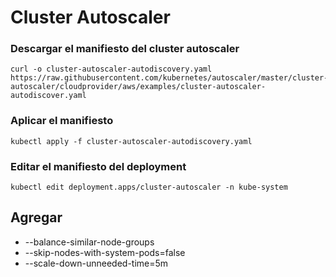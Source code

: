# Cluster Autoscaler

### Descargar el manifiesto del cluster autoscaler

```
curl -o cluster-autoscaler-autodiscovery.yaml https://raw.githubusercontent.com/kubernetes/autoscaler/master/cluster-autoscaler/cloudprovider/aws/examples/cluster-autoscaler-autodiscover.yaml
```

### Aplicar el manifiesto

```
kubectl apply -f cluster-autoscaler-autodiscovery.yaml
```

### Editar el manifiesto del deployment

```
kubectl edit deployment.apps/cluster-autoscaler -n kube-system
```

## Agregar

- --balance-similar-node-groups
- --skip-nodes-with-system-pods=false
- --scale-down-unneeded-time=5m
